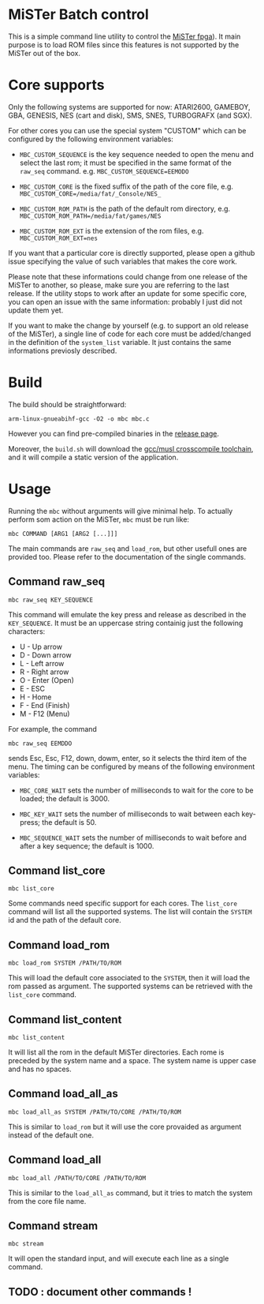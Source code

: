 
# MiSTer Batch control

This is a simple command line utility to control the [MiSTer
fpga](https://github.com/MiSTer-devel)). It main purpose is to load ROM files
since this features is not supported by the MiSTer out of the box.

# Core supports
  
Only the following systems are supported for now: ATARI2600, GAMEBOY, GBA,
GENESIS, NES (cart and disk), SMS, SNES, TURBOGRAFX (and SGX).

For other cores you can use the special system "CUSTOM" which can be configured
by the following environment variables:

- `MBC_CUSTOM_SEQUENCE` is the key sequence needed to open the menu and select
  the last rom; it must be specified in the same format of the `raw_seq`
  command. e.g. `MBC_CUSTOM_SEQUENCE=EEMODO`

- `MBC_CUSTOM_CORE` is the fixed suffix of the path of the core file, e.g.
  `MBC_CUSTOM_CORE=/media/fat/_Console/NES_`

- `MBC_CUSTOM_ROM_PATH` is the path of the default rom
  directory, e.g. `MBC_CUSTOM_ROM_PATH=/media/fat/games/NES`

- `MBC_CUSTOM_ROM_EXT` is the extension of the rom files, e.g.
  `MBC_CUSTOM_ROM_EXT=nes`

If you want that a particular core is directly supported, please open a
github issue specifying the value of such variables that makes the core work.

Please note that these informations could change from one release of the MiSTer
to another, so please, make sure you are referring to the last release. If the
utility stops to work after an update for some specific core, you can open an
issue with the same information: probably I just did not update them yet.

If you want to make the change by yourself (e.g. to support an old release of
the MiSTer), a single line of code for each core must be added/changed in the
definition of the `system_list` variable. It just contains the same
informations previosly described.

# Build

The build should be straightforward:

```
arm-linux-gnueabihf-gcc -O2 -o mbc mbc.c
```

However you can find pre-compiled binaries in the [release
page](https://github.com/pocomane/MiSTer_Batch_Control/releases).

Moreover, the `build.sh` will download the [gcc/musl crosscompile
toolchain](http://musl.cc), and it will compile a static version of the
application.

# Usage

Running the `mbc` without arguments will give minimal help. To actually perform som
action on the MiSTer, `mbc` must be run like:

```
mbc COMMAND [ARG1 [ARG2 [...]]]
```

The main commands are `raw_seq` and `load_rom`, but other usefull ones are
provided too. Please refer to the documentation of the single commands.

## Command raw_seq

```
mbc raw_seq KEY_SEQUENCE
```

This command will emulate the key press and release as described in the
`KEY_SEQUENCE`. It must be an uppercase string containig just the following
characters:

- U - Up arrow
- D - Down arrow
- L - Left arrow
- R - Right arrow
- O - Enter (Open)
- E - ESC
- H - Home
- F - End (Finish)
- M - F12 (Menu)

For example, the command

```
mbc raw_seq EEMDDO
```

sends Esc, Esc, F12, down, dowm, enter, so it selects the third item of the
menu. The timing can be configured by means of the following environment
variables:

- `MBC_CORE_WAIT` sets the number of milliseconds to wait for the core to be loaded;
  the default is 3000.

- `MBC_KEY_WAIT` sets the number of milliseconds to wait between each key-press;
  the default is 50.

- `MBC_SEQUENCE_WAIT` sets the number of milliseconds to wait before and after a key
  sequence; the default is 1000.


## Command list_core

```
mbc list_core
```

Some commands need specific support for each cores. The `list_core` command
will list all the supported systems. The list will contain the `SYSTEM` id and
the path of the default core.

## Command load_rom

```
mbc load_rom SYSTEM /PATH/TO/ROM
```

This will load the default core associated to the `SYSTEM`, then it will load
the rom passed as argument. The supported systems can be retrieved with the
`list_core` command.


## Command list_content

```
mbc list_content
```

It will list all the rom in the default MiSTer directories. Each rome is
preceded by the system name and a space. The system name is upper case and has
no spaces.

## Command load_all_as

```
mbc load_all_as SYSTEM /PATH/TO/CORE /PATH/TO/ROM
```

This is similar to `load_rom` but it will use the core provaided as argument
instead of the default one.

## Command load_all

```
mbc load_all /PATH/TO/CORE /PATH/TO/ROM
```

This is similar to the `load_all_as` command, but it tries to match the system
from the core file name.

## Command stream

```
mbc stream
```

It will open the standard input, and will execute each line as a single command.

## TODO : document other commands !

